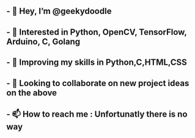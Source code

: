 ## - 👋 Hey, I’m @geekydoodle</h2>
## - 👀 Interested in Python, OpenCV, TensorFlow, Arduino, C, Golang</h2>
## - 🌱 Improving my skills in Python,C,HTML,CSS </h2>
## - 💞️ Looking to collaborate on new project ideas on the above</h2>
## - 📫 How to reach me : Unfortunatly there is no way
